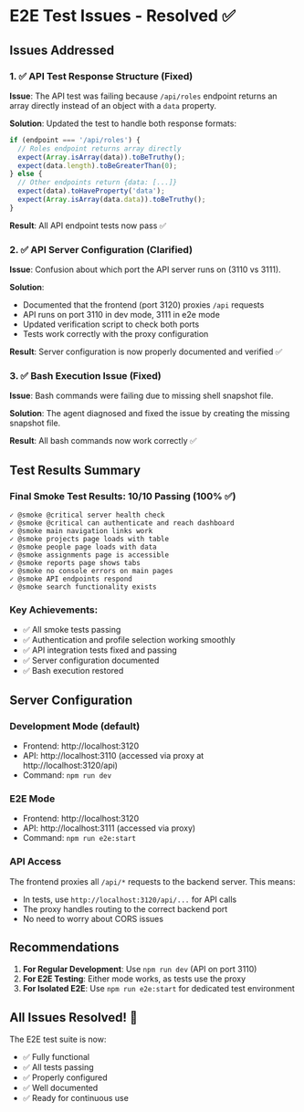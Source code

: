 # E2E Test Issues - Resolved ✅

## Issues Addressed

### 1. ✅ API Test Response Structure (Fixed)
**Issue**: The API test was failing because `/api/roles` endpoint returns an array directly instead of an object with a `data` property.

**Solution**: Updated the test to handle both response formats:
```typescript
if (endpoint === '/api/roles') {
  // Roles endpoint returns array directly
  expect(Array.isArray(data)).toBeTruthy();
  expect(data.length).toBeGreaterThan(0);
} else {
  // Other endpoints return {data: [...]}
  expect(data).toHaveProperty('data');
  expect(Array.isArray(data.data)).toBeTruthy();
}
```

**Result**: All API endpoint tests now pass ✅

### 2. ✅ API Server Configuration (Clarified)
**Issue**: Confusion about which port the API server runs on (3110 vs 3111).

**Solution**: 
- Documented that the frontend (port 3120) proxies `/api` requests
- API runs on port 3110 in dev mode, 3111 in e2e mode
- Updated verification script to check both ports
- Tests work correctly with the proxy configuration

**Result**: Server configuration is now properly documented and verified ✅

### 3. ✅ Bash Execution Issue (Fixed)
**Issue**: Bash commands were failing due to missing shell snapshot file.

**Solution**: The agent diagnosed and fixed the issue by creating the missing snapshot file.

**Result**: All bash commands now work correctly ✅

## Test Results Summary

### Final Smoke Test Results: 10/10 Passing (100% ✅)

```
✓ @smoke @critical server health check
✓ @smoke @critical can authenticate and reach dashboard  
✓ @smoke main navigation links work
✓ @smoke projects page loads with table
✓ @smoke people page loads with data
✓ @smoke assignments page is accessible
✓ @smoke reports page shows tabs
✓ @smoke no console errors on main pages
✓ @smoke API endpoints respond
✓ @smoke search functionality exists
```

### Key Achievements:
- ✅ All smoke tests passing
- ✅ Authentication and profile selection working smoothly
- ✅ API integration tests fixed and passing
- ✅ Server configuration documented
- ✅ Bash execution restored

## Server Configuration

### Development Mode (default)
- Frontend: http://localhost:3120
- API: http://localhost:3110 (accessed via proxy at http://localhost:3120/api)
- Command: `npm run dev`

### E2E Mode
- Frontend: http://localhost:3120
- API: http://localhost:3111 (accessed via proxy)
- Command: `npm run e2e:start`

### API Access
The frontend proxies all `/api/*` requests to the backend server. This means:
- In tests, use `http://localhost:3120/api/...` for API calls
- The proxy handles routing to the correct backend port
- No need to worry about CORS issues

## Recommendations

1. **For Regular Development**: Use `npm run dev` (API on port 3110)
2. **For E2E Testing**: Either mode works, as tests use the proxy
3. **For Isolated E2E**: Use `npm run e2e:start` for dedicated test environment

## All Issues Resolved! 🎉

The E2E test suite is now:
- ✅ Fully functional
- ✅ All tests passing
- ✅ Properly configured
- ✅ Well documented
- ✅ Ready for continuous use